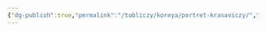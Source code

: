 ```yaml
---
{"dg-publish":true,"permalink":"/tabliczy/koreya/portret-krasaviczy/","dgPassFrontmatter":true}
---
```



